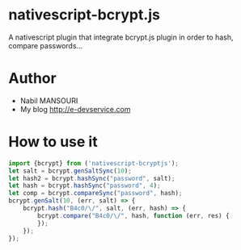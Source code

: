 # nativescript-bcrypt.js
A nativescript plugin that integrate bcrypt.js plugin in order to hash, compare passwords...

# Author

* Nabil MANSOURI
* My blog <http://e-devservice.com>

# How to use it
```typescript
import {bcrypt} from ('nativescript-bcryptjs');
let salt = bcrypt.genSaltSync(10);
let hash2 = bcrypt.hashSync("password", salt);
let hash = bcrypt.hashSync("password", 4);
let comp = bcrypt.compareSync("password", hash);
bcrypt.genSalt(10, (err, salt) => {
    bcrypt.hash("B4c0/\/", salt, (err, hash) => {
        bcrypt.compare("B4c0/\/", hash, function (err, res) {
        });
    });
});
```